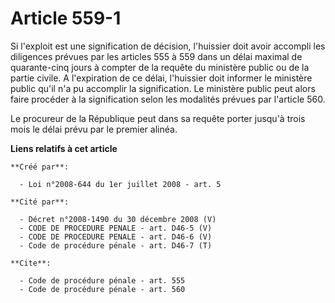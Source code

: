 # Article 559-1

Si l'exploit est une signification de décision, l'huissier doit avoir accompli les diligences prévues par les articles 555 à
559 dans un délai maximal de quarante-cinq jours à compter de la requête du ministère public ou de la partie civile. A
l'expiration de ce délai, l'huissier doit informer le ministère public qu'il n'a pu accomplir la signification. Le ministère
public peut alors faire procéder à la signification selon les modalités prévues par l'article 560.

Le procureur de la République peut dans sa requête porter jusqu'à trois mois le délai prévu par le premier alinéa.

**Liens relatifs à cet article**

	**Créé par**:

	  - Loi n°2008-644 du 1er juillet 2008 - art. 5

	**Cité par**:

	  - Décret n°2008-1490 du 30 décembre 2008 (V)
	  - CODE DE PROCEDURE PENALE - art. D46-5 (V)
	  - CODE DE PROCEDURE PENALE - art. D46-6 (V)
	  - Code de procédure pénale - art. D46-7 (T)

	**Cite**:

	  - Code de procédure pénale - art. 555
	  - Code de procédure pénale - art. 560
